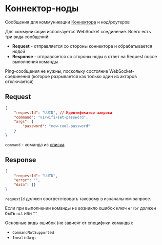# Коннектор-ноды

Сообщения для коммуникации [Коннектора](units/connector.md) и нод/роутеров

Для коммуникации используется WebSocket соединение. Всего есть три вида сообщений:

- **Request** - отправляется со стороны коннектора и обрабатывается нодой
- **Response** - отправляется со стороны ноды в ответ на Request после выполнения команды

Ping-сообщения не нужны, поскольку состояние WebSocket-соединения (которое разрывается как только один из акторов отключается)

## Request

```json
{
    "requestId": "UUID", // Идентификатор запроса
    "command": "v1/wifi/set-password",
    "args": {
        "password": "new-cool-password"
    }
}
```

`command` - команда из [списка](../commands.md)

## Response

```json
{
    "requestId": "UUID",
    "error": "",
    "data": {}
}
```

`requestId` должен соответствовать таковому в изначальном запросе.

Если при выполнении команды не возникло ошибок ключ `error` должен быть `nil` или `""`

Основные виды ошибок (не зависят от специфики команды):

- `CommandNotSupported`
- `InvalidArgs`
